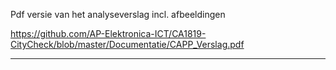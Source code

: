 Pdf versie van het analyseverslag incl. afbeeldingen

https://github.com/AP-Elektronica-ICT/CA1819-CityCheck/blob/master/Documentatie/CAPP_Verslag.pdf


---

